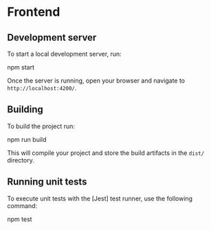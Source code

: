 # Frontend

## Development server

To start a local development server, run:

npm start

Once the server is running, open your browser and navigate to `http://localhost:4200/`. 

## Building

To build the project run:

npm run build

This will compile your project and store the build artifacts in the `dist/` directory.

## Running unit tests

To execute unit tests with the [Jest] test runner, use the following command:

npm test

